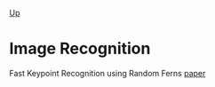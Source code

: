 [Up](index.md)

# Image Recognition

Fast Keypoint Recognition using Random Ferns [paper](https://cvlab.epfl.ch/files/content/sites/cvlab2/files/publications/publications/2010/OzuysalCLF10.pdf)


